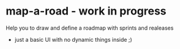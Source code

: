 # map-a-road - work in progress

Help you to draw and define a roadmap with sprints and realeases

* just a basic UI with no dynamic things inside ;)
